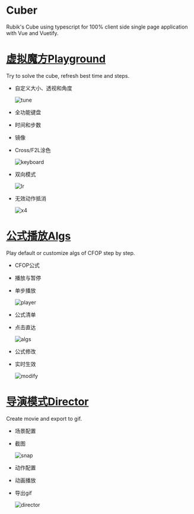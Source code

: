 # Cuber

Rubik's Cube using typescript for 100% client side single page application with Vue and Vuetify.

# [虚拟魔方Playground](https://huazhechen.gitee.io/cuber)
Try to solve the cube, refresh best time and steps.
* 自定义大小、透视和角度

    ![tune](https://gitee.com/huazhechen/cuber/raw/master/readme/tune.gif)

* 全功能键盘
* 时间和步数
* 镜像
* Cross/F2L涂色

    ![keyboard](https://gitee.com/huazhechen/cuber/raw/master/readme/keyboard.gif)

* 双向模式

    ![lr](https://gitee.com/huazhechen/cuber/raw/master/readme/lr.gif)

* 无效动作抵消

    ![x4](https://gitee.com/huazhechen/cuber/raw/master/readme/x4.gif)

# [公式播放Algs](https://huazhechen.gitee.io/cuber/algs.html)
Play default or customize algs of CFOP step by step.
* CFOP公式
* 播放与暂停
* 单步播放

    ![player](https://gitee.com/huazhechen/cuber/raw/master/readme/player.gif)

* 公式清单
* 点击直达

    ![algs](https://gitee.com/huazhechen/cuber/raw/master/readme/algs.gif)

* 公式修改
* 实时生效

    ![modify](https://gitee.com/huazhechen/cuber/raw/master/readme/modify.gif)


# [导演模式Director](https://huazhechen.gitee.io/cuber/director.html)
Create movie and export to gif.
* 场景配置
* 截图

    ![snap](https://gitee.com/huazhechen/cuber/raw/master/readme/snap.gif)

* 动作配置
* 动画播放
* 导出gif

    ![director](https://gitee.com/huazhechen/cuber/raw/master/readme/director.gif)

